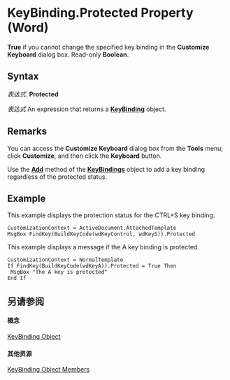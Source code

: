 
# KeyBinding.Protected Property (Word)

 **True** if you cannot change the specified key binding in the **Customize Keyboard** dialog box. Read-only **Boolean**.


## Syntax

 _表达式_. **Protected**

 _表达式_ An expression that returns a **[KeyBinding](0f691196-76ef-135d-a8c9-b2fb9f9ac695.md)** object.


## Remarks

You can access the  **Customize Keyboard** dialog box from the **Tools** menu; click **Customize**, and then click the  **Keyboard** button.

Use the  **[Add](b73a8af4-6e8f-7613-a8a5-b0c9f7c995ae.md)** method of the **[KeyBindings](d2e38b04-b7e1-b35c-e511-5988d132b074.md)** object to add a key binding regardless of the protected status.


## Example

This example displays the protection status for the CTRL+S key binding.


```
CustomizationContext = ActiveDocument.AttachedTemplate 
MsgBox FindKey(BuildKeyCode(wdKeyControl, wdKeyS)).Protected
```

This example displays a message if the A key binding is protected.




```
CustomizationContext = NormalTemplate 
If FindKey(BuildKeyCode(wdKeyA)).Protected = True Then 
 MsgBox "The A key is protected" 
End If
```


## 另请参阅


#### 概念


[KeyBinding Object](0f691196-76ef-135d-a8c9-b2fb9f9ac695.md)
#### 其他资源


[KeyBinding Object Members](http://msdn.microsoft.com/library/ff0776e1-3695-a392-992b-9d5a772449dc%28Office.15%29.aspx)